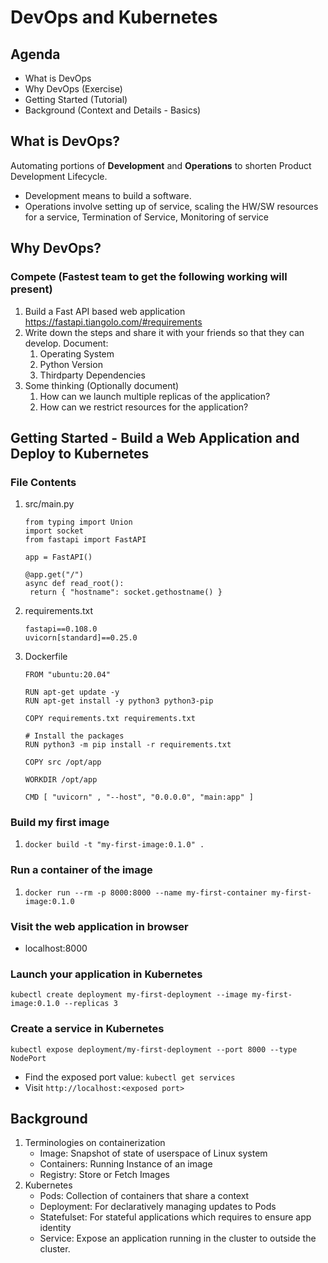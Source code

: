 # DevOps and Kubernetes

## Agenda
- What is DevOps
- Why DevOps (Exercise)
- Getting Started (Tutorial)
- Background (Context and Details - Basics)

## What is DevOps?

Automating portions of **Development** and **Operations** to shorten Product Development Lifecycle.  

- Development means to build a software.
- Operations involve setting up of service, scaling the HW/SW resources for a service, Termination of Service, Monitoring of service


## Why DevOps?

### Compete (Fastest team to get the following working will present)

1. Build a Fast API based web application  
   https://fastapi.tiangolo.com/#requirements
1. Write down the steps and share it with your friends so that they can develop.
   Document:
   1. Operating System
   1. Python Version
   1. Thirdparty Dependencies
1. Some thinking (Optionally document)
   1. How can we launch multiple replicas of the application?
   1. How can we restrict resources for the application?
  

## Getting Started - Build a Web Application and Deploy to Kubernetes

### File Contents

1. src/main.py
   ```
   from typing import Union
   import socket
   from fastapi import FastAPI
   
   app = FastAPI()
   
   @app.get("/")
   async def read_root():
   	return { "hostname": socket.gethostname() }
   ```

1. requirements.txt
   ```
   fastapi==0.108.0
   uvicorn[standard]==0.25.0
   ```

1. Dockerfile
   ```
   FROM "ubuntu:20.04"
    
   RUN apt-get update -y
   RUN apt-get install -y python3 python3-pip
    
   COPY requirements.txt requirements.txt
    
   # Install the packages
   RUN python3 -m pip install -r requirements.txt
    
   COPY src /opt/app
    
   WORKDIR /opt/app
    
   CMD [ "uvicorn" , "--host", "0.0.0.0", "main:app" ]
   ```

### Build my first image

1. `docker build -t "my-first-image:0.1.0" .`

### Run a container of the image

1. `docker run --rm -p 8000:8000 --name my-first-container my-first-image:0.1.0`

### Visit the web application in browser

- localhost:8000

### Launch your application in Kubernetes

`kubectl create deployment my-first-deployment --image my-first-image:0.1.0 --replicas 3`

### Create a service in Kubernetes 

`kubectl expose deployment/my-first-deployment --port 8000 --type NodePort`
- Find the exposed port value: `kubectl get services`
- Visit `http://localhost:<exposed port>`

## Background

1. Terminologies on containerization
   * Image: Snapshot of state of userspace of Linux system
   * Containers: Running Instance of an image
   * Registry: Store or Fetch Images
3. Kubernetes
   * Pods: Collection of containers that share a context
   * Deployment: For declaratively managing updates to Pods
   * Statefulset: For stateful applications which requires to ensure app identity
   * Service: Expose an application running in the cluster to outside the cluster.








